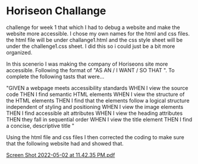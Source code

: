 # Horiseon Challange 
challenge for week 1 that which I had to debug a website and make the website more accessible. 
I chose my own names for the html and css files. the html file will be under 
challange1.html and the css style sheet will be under the challenge1.css sheet. I did this so i could just be a bit more organized. 

In this scenerio I was making the company of Horiseons site more accessible. Following the format of "AS AN / I WANT / SO THAT ". To complete the following tasts that were...

"GIVEN a webpage meets accessibility standards
WHEN I view the source code
THEN I find semantic HTML elements
WHEN I view the structure of the HTML elements
THEN I find that the elements follow a logical structure independent of styling and positioning
WHEN I view the image elements
THEN I find accessible alt attributes
WHEN I view the heading attributes
THEN they fall in sequential order
WHEN I view the title element
THEN I find a concise, descriptive title "  

Using the html file and css files I then corrected the coding to make sure that the following website had and showed that.


[Screen Shot 2022-05-02 at 11.42.35 PM.pdf](https://github.com/graydevon/Horiseon-Challange-/files/8608290/Screen.Shot.2022-05-02.at.11.42.35.PM.pdf)
